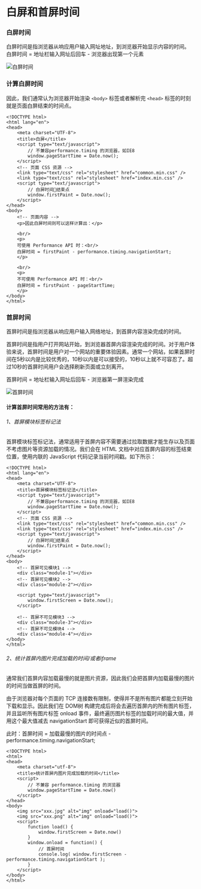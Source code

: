 # 白屏和首屏时间

### 白屏时间

白屏时间是指浏览器从响应用户输入网址地址，到浏览器开始显示内容的时间。
白屏时间 = 地址栏输入网址后回车 - 浏览器出现第一个元素

![白屏时间](https://upload-images.jianshu.io/upload_images/1726248-35f2c83b617ac4f6.png?imageMogr2/auto-orient/strip%7CimageView2/2/w/1240)

### 计算白屏时间

因此，我们通常认为浏览器开始渲染 `<body>` 标签或者解析完 `<head>` 标签的时刻就是页面白屏结束的时间点。

```
<!DOCTYPE html>
<html lang="en">
<head>
    <meta charset="UTF-8">
    <title>白屏</title>
    <script type="text/javascript">
        // 不兼容performance.timing 的浏览器，如IE8
        window.pageStartTime = Date.now();
    </script>
    <!-- 页面 CSS 资源 -->
    <link type="text/css" rel="stylesheet" href="common.min.css" />
    <link type="text/css" rel="stylesheet" href="index.min.css" />
    <script type="text/javascript">
        // 白屏时间结束点
        window.firstPaint = Date.now();
    </script>
</head>
<body>
    <!-- 页面内容 -->
    <p>因此白屏时间则可以这样计算出：</p>

    <br/>
    <p>
    可使用 Performance API 时：<br/>
    白屏时间 = firstPaint - performance.timing.navigationStart;
    </p>

    <br/>
    <p>
    不可使用 Performance API 时：<br/>
    白屏时间 = firstPaint - pageStartTime;
    </p>
</body>
</html>
```

### 首屏时间

首屏时间是指浏览器从响应用户输入网络地址，到首屏内容渲染完成的时间。

首屏时间是指用户打开网站开始，到浏览器首屏内容渲染完成的时间。对于用户体验来说，首屏时间是用户对一个网站的重要体验因素。通常一个网站，如果首屏时间在5秒以内是比较优秀的，10秒以内是可以接受的，10秒以上就不可容忍了。超过10秒的首屏时间用户会选择刷新页面或立刻离开。

首屏时间 = 地址栏输入网址后回车 - 浏览器第一屏渲染完成

![首屏时间](https://upload-images.jianshu.io/upload_images/1726248-54467bf802122c62.png?imageMogr2/auto-orient/strip%7CimageView2/2/w/1240)

#### 计算首屏时间常用的方法有：
###### 1、首屏模块标签标记法
首屏模块标签标记法，通常适用于首屏内容不需要通过拉取数据才能生存以及页面不考虑图片等资源加载的情况。我们会在 HTML 文档中对应首屏内容的标签结束位置，使用内联的 JavaScript 代码记录当前时间戳。如下所示：
```
<!DOCTYPE html>
<html lang="en">
<head>
    <meta charset="UTF-8">
    <title>首屏模块标签标记法</title>
    <script type="text/javascript">
        // 不兼容performance.timing 的浏览器，如IE8
        window.pageStartTime = Date.now();
    </script>
    <!-- 页面 CSS 资源 -->
    <link type="text/css" rel="stylesheet" href="common.min.css" />
    <link type="text/css" rel="stylesheet" href="index.min.css" />
    <script type="text/javascript">
        // 白屏时间结束点
        window.firstPaint = Date.now();
    </script>
</head>
<body>
    <!-- 首屏可见模块1 -->
    <div class="module-1"></div>
    <!-- 首屏可见模块2 -->
    <div class="module-2"></div>

    <script type="text/javascript">
        window.firstScreen = Date.now();
    </script>

    <!-- 首屏不可见模块3 -->
    <div class="module-3"></div>
    <!-- 首屏不可见模块4 -->
    <div class="module-4"></div>
</body>
</html>
```

###### 2、统计首屏内图片完成加载的时间/或者iframe
通常我们首屏内容加载最慢的就是图片资源，因此我们会把首屏内加载最慢的图片的时间当做首屏的时间。

由于浏览器对每个页面的 TCP 连接数有限制，使得并不是所有图片都能立刻开始下载和显示。因此我们在 DOM树 构建完成后将会去遍历首屏内的所有图片标签，并且监听所有图片标签 onload 事件，最终遍历图片标签的加载时间的最大值，并用这个最大值减去 navigationStart 即可获得近似的首屏时间。

此时：首屏时间 = 加载最慢的图片的时间点 - performance.timing.navigationStart;

```
<!DOCTYPE html>
<html>
<head>
    <meta charset="utf-8">
    <title>统计首屏内图片完成加载的时间</title>
    <script>
        // 不兼容 performance.timing 的浏览器
        window.pageStartTime = Date.now()
    </script>
</head>
<body>
    <img src="xxx.jpg" alt="img" onload="load()">
    <img src="xxx.png" alt="img" onload="load()">
    <script>
        function load() {
            window.firstScreen = Date.now()
        }
        window.onload = function() {
            // 首屏时间
            console.log( window.firstScreen - performance.timing.navigationStart );
        }
    </script>
</body>
</html>
```
